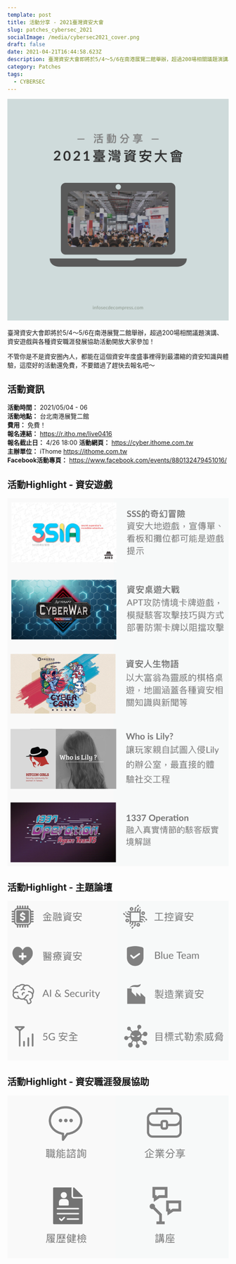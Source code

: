```yaml
---
template: post
title: 活動分享 - 2021臺灣資安大會
slug: patches_cybersec_2021
socialImage: /media/cybersec2021_cover.png
draft: false
date: 2021-04-21T16:44:58.623Z
description: 臺灣資安大會即將於5/4～5/6在南港展覽二館舉辦，超過200場相關議題演講、資安遊戲與各種資安職涯發展協助活動開放大家參加！
category: Patches
tags:
  - CYBERSEC
---
```

![](/media/cybersec2021_cover.png)

臺灣資安大會即將於5/4～5/6在南港展覽二館舉辦，超過200場相關議題演講、資安遊戲與各種資安職涯發展協助活動開放大家參加！

不管你是不是資安圈內人，都能在這個資安年度盛事裡得到最濃縮的資安知識與體驗，這麼好的活動還免費，不要錯過了趕快去報名吧～

## 活動資訊

**活動時間：** 2021/05/04 - 06\
**活動地點：** 台北南港展覽二館\
**費用：** 免費！\
**報名連結：** <https://r.itho.me/live0416>\
**報名截止日：** 4/26 18:00
**活動網頁：** <https://cyber.ithome.com.tw>\
**主辦單位：** iThome <https://ithome.com.tw>\
**Facebook活動專頁：** <https://www.facebook.com/events/880132479451016/>

## 活動Highlight - 資安遊戲

![](/media/cybersec2021_games.png)

## 活動Highlight - 主題論壇

![](/media/cybersec2021_topics.png)

## 活動Highlight - 資安職涯發展協助

![](/media/cybersec2021_jobs.png)